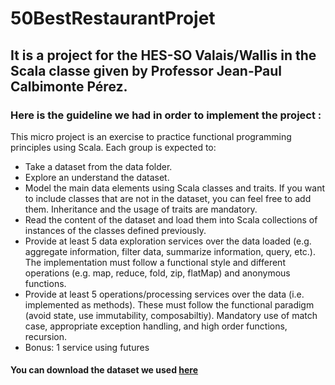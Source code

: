 # 50BestRestaurantProjet

## It is a project for the HES-SO Valais/Wallis in the Scala classe given by Professor Jean-Paul Calbimonte Pérez.

### Here is the guideline we had in order to implement the project :

This micro project is an exercise to practice functional programming principles using Scala. Each group is expected to:

* Take a dataset from the data folder.
* Explore an understand the dataset.
* Model the main data elements using Scala classes and traits. If you want to include classes that are not in the dataset, you can feel free to add them. Inheritance and the usage of traits are mandatory.
* Read the content of the dataset and load them into Scala collections of instances of the classes defined previously.
* Provide at least 5 data exploration services over the data loaded (e.g. aggregate information, filter data, summarize information, query, etc.). The implementation must follow a functional style and different operations (e.g. map, reduce, fold, zip, flatMap) and anonymous functions.
* Provide at least 5 operations/processing services over the data (i.e. implemented as methods). These must follow the functional paradigm (avoid state, use immutability, composabiltiy). Mandatory use of match case, appropriate exception handling, and high order functions, recursion.
* Bonus: 1 service using futures

#### You can download the dataset we used <a id="raw-url" href="https://github.com/MrMoix/50BestRestaurantProjet/blob/master/src/main/02-50BestRestaurants.csv">here</a>
